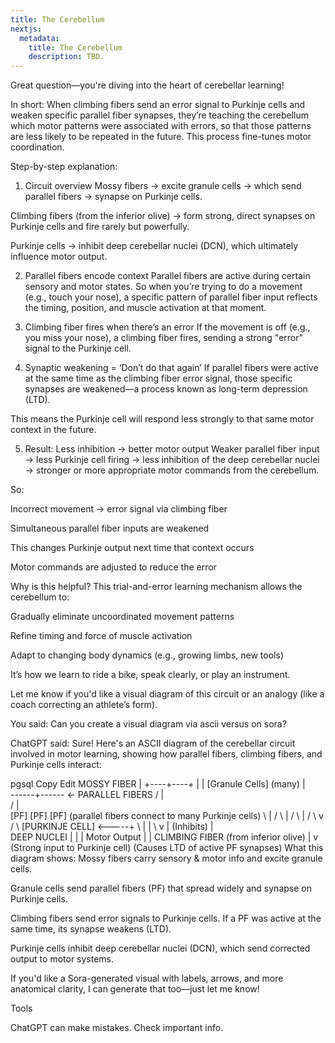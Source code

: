 ```yaml
---
title: The Cerebellum
nextjs:
  metadata:
    title: The Cerebellum
    description: TBD.
---
```


Great question—you're diving into the heart of cerebellar learning!

In short:
When climbing fibers send an error signal to Purkinje cells and weaken specific parallel fiber synapses, they’re teaching the cerebellum which motor patterns were associated with errors, so that those patterns are less likely to be repeated in the future. This process fine-tunes motor coordination.

Step-by-step explanation:
1. Circuit overview
Mossy fibers → excite granule cells → which send parallel fibers → synapse on Purkinje cells.

Climbing fibers (from the inferior olive) → form strong, direct synapses on Purkinje cells and fire rarely but powerfully.

Purkinje cells → inhibit deep cerebellar nuclei (DCN), which ultimately influence motor output.

2. Parallel fibers encode context
Parallel fibers are active during certain sensory and motor states. So when you’re trying to do a movement (e.g., touch your nose), a specific pattern of parallel fiber input reflects the timing, position, and muscle activation at that moment.

3. Climbing fiber fires when there’s an error
If the movement is off (e.g., you miss your nose), a climbing fiber fires, sending a strong "error" signal to the Purkinje cell.

4. Synaptic weakening = ‘Don’t do that again’
If parallel fibers were active at the same time as the climbing fiber error signal, those specific synapses are weakened—a process known as long-term depression (LTD).

This means the Purkinje cell will respond less strongly to that same motor context in the future.

5. Result: Less inhibition → better motor output
Weaker parallel fiber input → less Purkinje cell firing → less inhibition of the deep cerebellar nuclei → stronger or more appropriate motor commands from the cerebellum.

So:

Incorrect movement → error signal via climbing fiber

Simultaneous parallel fiber inputs are weakened

This changes Purkinje output next time that context occurs

Motor commands are adjusted to reduce the error

Why is this helpful?
This trial-and-error learning mechanism allows the cerebellum to:

Gradually eliminate uncoordinated movement patterns

Refine timing and force of muscle activation

Adapt to changing body dynamics (e.g., growing limbs, new tools)

It’s how we learn to ride a bike, speak clearly, or play an instrument.

Let me know if you'd like a visual diagram of this circuit or an analogy (like a coach correcting an athlete’s form).









You said:
Can you create a visual diagram via ascii versus on sora?


ChatGPT said:
Sure! Here's an ASCII diagram of the cerebellar circuit involved in motor learning, showing how parallel fibers, climbing fibers, and Purkinje cells interact:

pgsql
Copy
Edit
            MOSSY FIBER
                |
           +----+----+
           |         |
      [Granule Cells]  (many)
           |         
     ------+------  <- PARALLEL FIBERS
    /      |      \
   /       |       \
[PF]     [PF]     [PF]   (parallel fibers connect to many Purkinje cells)
  \        |        /
   \       |       /
    \      |      /
     \     v     /
      \  [PURKINJE CELL] <-----+
       \     |                 |
        \    v                 |
       (Inhibits)             |  
        DEEP NUCLEI           |
            |                 |
        Motor Output          |
                              |
         CLIMBING FIBER (from inferior olive)
                    |
                    v
          (Strong input to Purkinje cell)
          (Causes LTD of active PF synapses)
What this diagram shows:
Mossy fibers carry sensory & motor info and excite granule cells.

Granule cells send parallel fibers (PF) that spread widely and synapse on Purkinje cells.

Climbing fibers send error signals to Purkinje cells. If a PF was active at the same time, its synapse weakens (LTD).

Purkinje cells inhibit deep cerebellar nuclei (DCN), which send corrected output to motor systems.

If you'd like a Sora-generated visual with labels, arrows, and more anatomical clarity, I can generate that too—just let me know!











Tools



ChatGPT can make mistakes. Check important info.